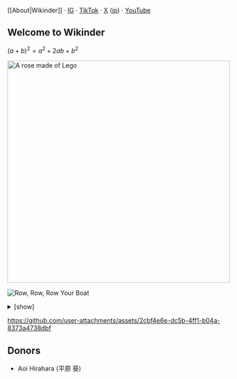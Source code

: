 [[About|Wikinder]] · [IG](https://www.instagram.com/wikindergarten/) · [TikTok](https://www.tiktok.com/@wikinder) · [X](https://x.com/wikinder) ([jp](https://x.com/wikinderjp)) · [YouTube](https://www.youtube.com/@wikinder)

## Welcome to Wikinder

$(a + b)^2 = a^2 + 2ab + b^2$

<img alt="A rose made of Lego" src="https://github.com/user-attachments/assets/4b664d58-6b3f-409f-98ab-bc4a57044414" height="500">

![Row, Row, Row Your Boat](https://github.com/user-attachments/assets/40e65b09-9ad1-4a03-9478-7c81dea11514)

<details>
<summary>[show]</summary>

```lilypond
\relative c' {
  \numericTimeSignature
  \time 4/4
  c4 c4 c8.[ d16] e4 | e8.[ d16 e8. f16] g2 |
  \tuplet 3/2 { c8[ c8 c8] } \tuplet 3/2 { g8[ g8 g8] } \tuplet 3/2 { e8[ e8 e8] } \tuplet 3/2 { c8[ c8 c8] } | g'8.[ f16 e8. d16] c2 \bar "|."
}
```

</details>

https://github.com/user-attachments/assets/2cbf4e6e-dc5b-4ff1-b04a-8373a4738dbf

## Donors

* Aoi Hirahara (平原 葵)
